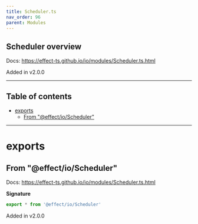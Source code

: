 ```yaml
---
title: Scheduler.ts
nav_order: 96
parent: Modules
---
```


## Scheduler overview

Docs: https://effect-ts.github.io/io/modules/Scheduler.ts.html

Added in v2.0.0

---

<h2 class="text-delta">Table of contents</h2>

- [exports](#exports)
  - [From "@effect/io/Scheduler"](#from-effectioscheduler)

---

# exports

## From "@effect/io/Scheduler"

Docs: https://effect-ts.github.io/io/modules/Scheduler.ts.html

**Signature**

```ts
export * from '@effect/io/Scheduler'
```

Added in v2.0.0
